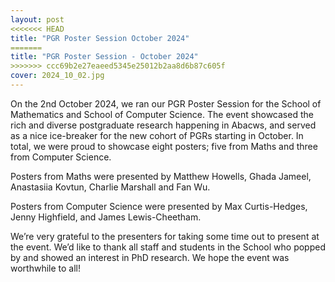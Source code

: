 ```yaml
---
layout: post
<<<<<<< HEAD
title: "PGR Poster Session October 2024"
=======
title: "PGR Poster Session - October 2024"
>>>>>>> ccc69b2e27eaeed5345e25012b2aa8d6b87c605f
cover: 2024_10_02.jpg
---
```


On the 2nd October 2024, we ran our PGR Poster Session for the School of Mathematics and School of Computer Science. The event showcased the rich and diverse postgraduate research happening in Abacws, and served as a nice ice-breaker for the new cohort of PGRs starting in October. In total, we were proud to showcase eight posters; five from Maths and three from Computer Science. 

Posters from Maths were presented by Matthew Howells, Ghada Jameel, Anastasiia Kovtun, Charlie Marshall and Fan Wu.

Posters from Computer Science were presented by Max Curtis-Hedges, Jenny Highfield, and James Lewis-Cheetham.

We’re very grateful to the presenters for taking some time out to present at the event. We’d like to thank all staff and students in the School who popped by and showed an interest in PhD research. We hope the event was worthwhile to all!
